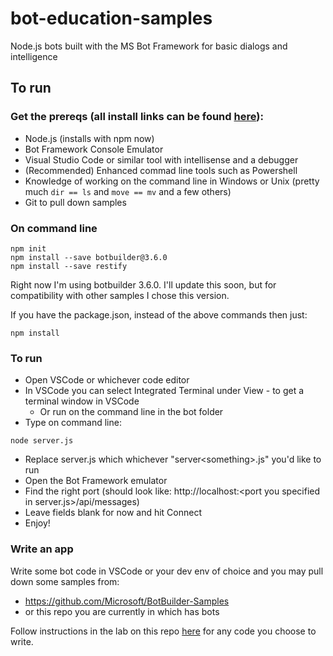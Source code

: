 # bot-education-samples
Node.js bots built with the MS Bot Framework for basic dialogs and intelligence

## To run

### Get the prereqs (all install links can be found [here](https://github.com/michhar/bot-education/wiki)):
* Node.js (installs with npm now)
* Bot Framework Console Emulator
* Visual Studio Code or similar tool with intellisense and a debugger
* (Recommended) Enhanced commad line tools such as Powershell
* Knowledge of working on the command line in Windows or Unix (pretty much `dir == ls` and `move == mv` and a few others)
* Git to pull down samples

### On command line

```
npm init
npm install --save botbuilder@3.6.0
npm install --save restify
```

Right now I'm using botbuilder 3.6.0.  I'll update this soon, but for compatibility with other samples I chose this version.

If you have the package.json, instead of the above commands then just:
```
npm install
```

### To run

* Open VSCode or whichever code editor
* In VSCode you can select Integrated Terminal under View - to get a terminal window in VSCode
  * Or run on the command line in the bot folder
* Type on command line:

`node server.js`

* Replace server.js which whichever "server\<something\>.js" you'd like to run
* Open the Bot Framework emulator
* Find the right port (should look like: http://localhost:\<port you specified in server.js\>/api/messages)
* Leave fields blank for now and hit Connect
* Enjoy!


### Write an app

Write some bot code in VSCode or your dev env of choice and you may pull down some samples from:
* https://github.com/Microsoft/BotBuilder-Samples
* or this repo you are currently in which has bots


Follow instructions in the lab on this repo [here](https://github.com/michhar/bot-education-ocrbot/blob/master/LabStart.md) for any code you choose to write.

